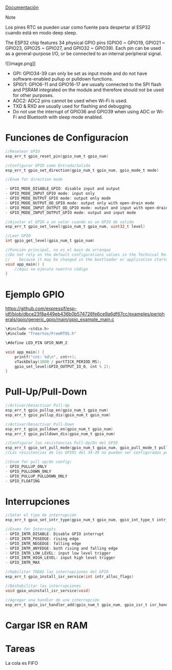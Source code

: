 [Documentación](https://docs.espressif.com/projects/esp-idf/en/latest/esp32/api-reference/peripherals/gpio.html)

> [!NOTE]
> Los pines RTC se pueden usar como fuente para despertar al ESP32 cuando está en modo deep sleep.

The ESP32 chip features 34 physical GPIO pins (GPIO0 ~ GPIO19, GPIO21 ~ GPIO23, GPIO25 ~ GPIO27, and GPIO32 ~ GPIO39). Each pin can be used as a general-purpose I/O, or be connected to an internal peripheral signal.

![[image.png]]

- GPI: GPIO34-39 can only be set as input mode and do not have software-enabled pullup or pulldown functions.
- SPI0/1: GPIO6-11 and GPIO16-17 are usually connected to the SPI flash and PSRAM integrated on the module and therefore should not be used for other purposes.
- ADC2: ADC2 pins cannot be used when Wi-Fi is used.
- TXD & RXD are usually used for flashing and debugging.
- Do not use the interrupt of GPIO36 and GPIO39 when using ADC or Wi-Fi and Bluetooth with sleep mode enabled.

# Funciones de Configuracíon

```C
//Resetear GPIO
esp_err_t gpio_reset_pin(gpio_num_t gpio_num)

//Configurar GPIO como Entrada/Salida
esp_err_t gpio_set_direction(gpio_num_t gpio_num, gpio_mode_t mode)

//Enum for direction mode

- GPIO_MODE_DISABLE_GPIO: disable input and output
- GPIO_MODE_INPUT_GPIO mode: input only
- GPIO_MODE_OUTPUT_GPIO mode: output only mode
- GPIO_MODE_OUTPUT_OD_GPIO mode: output only with open-drain mode
- GPIO_MODE_INPUT_OUTPUT_OD_GPIO mode: output and input with open-drain mode
- GPIO_MODE_INPUT_OUTPUT_GPIO mode: output and input mode

//Ajustar el GPIO a un valor cuando es un GPIO de salida
esp_err_t gpio_set_level(gpio_num_t gpio_num, uint32_t level)

//Leer GPIO
int gpio_get_level(gpio_num_t gpio_num)

//Función principal, no es el main de arranque
//Do not rely on the default configurations values in the Technical Reference Manual,
//    because it may be changed in the bootloader or application startup code before app_main.
void app_main() {
	//Aqui se ejecuta nuestro código
}
```

# Ejemplo GPIO

https://github.com/espressif/esp-idf/blob/dbce23f8a449eb436b0b574726fe6ce9a6df67cc/examples/peripherals/gpio/generic_gpio/main/gpio_example_main.c

```C
\#include <stdio.h>
\#include "freertos/FreeRTOS.h"

\#define LED_PIN GPIO_NUM_2

void app_main() {
	printf("cnt: %d\n", cnt++);
	vTaskDelay(1000 / portTICK_PERIOD_MS);
	gpio_set_level(GPIO_OUTPUT_IO_0, cnt % 2);
}
```

# Pull-Up/Pull-Down

```C
//Activar/Desactivar Pull-Up
esp_err_t gpio_pullup_en(gpio_num_t gpio_num)
esp_err_t gpio_pullup_dis(gpio_num_t gpio_num)

//Activar/Desactivar Pull-Down
esp_err_t gpio_pulldown_en(gpio_num_t gpio_num)
esp_err_t gpio_pulldown_dis(gpio_num_t gpio_num)

//Configurar las resistencias Pull-Up/Dn del GPIO
esp_err_t gpio_set_pull_mode(gpio_num_t gpio_num, gpio_pull_mode_t pull)
//Las resistencias de los GPIOS del 34-39 no pueden ser configuradas por software

//Enum for pull up/dn config:
- GPIO_PULLUP_ONLY
- GPIO_PULLDOWN_ONLY
- GPIO_PULLUP_PULLDOWN_ONLY
- GPIO_FLOATING
```

# Interrupciones

```C
//Setar el tipo de interrupción
esp_err_t gpio_set_intr_type(gpio_num_t gpio_num, gpio_int_type_t intr_type)

//Enums for Interrupts
- GPIO_INTR_DISABLE: Disable GPIO interrupt
- GPIO_INTR_POSEDGE: rising edge
- GPIO_INTR_NEGEDGE: falling edge
- GPIO_INTR_ANYEDGE: both rising and falling edge
- GPIO_INTR_LOW_LEVEL: input low level trigger
- GPIO_INTR_HIGH_LEVEL: input high level trigger
- GPIO_INTR_MAX

//Habilitar TODAS las interrupciones del GPIO
esp_err_t gpio_install_isr_service(int intr_alloc_flags)

//Deshabilitar las interrupciones
void gpio_uninstall_isr_service(void)

//Agregar una handler de una interrupción
esp_err_t gpio_isr_handler_add(gpio_num_t gpio_num, gpio_isr_t isr_handler, void *args)
```

# Cargar ISR en RAM

# Tareas

La cola es FIFO
